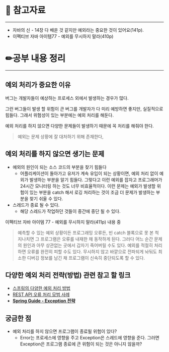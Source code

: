 # 🔗 참고자료

---

- 자바의 신 - 14장 다 배운 것 같지만 예외라는 중요한 것이 있어요(141p).
- 이펙티브 자바 아이템77 - 예외를 무시하지 말라(410p)

# ✏공부 내용 정리

---

## 예외 처리가 중요한 이유

버그는 개발자들이 예상하는 프로세스 외에서 발생하는 경우가 많다.

그런 버그들이 발생 할 위험이 큰 버그를 개발자가 다 미리 예방하면 좋지만,
실질적으로 힘들다. 그래서 위험성이 있는 부분에는 예외 처리를 해둔다.

예외 처리를 하지 않으면 다양한 문제들이 발생하기 때문에 꼭 처리를 해줘야 한다.

> 예외는 문제 상황에 잘 대처하기 위해 존재한다,
>

## 예외 처리를 하지 않으면 생기는 문제

- 예외의 원인이 되는 소스 코드의 부분을 찾기 힘들다
    - 어플리케이션이 돌아가고 유저가 계속 유입이 되는 상황이면,
      예외 처리 없이 예외가 발생하는 부분을 알기 힘들다.
      그렇다고 이런 예외를 잡자고 프로그래머가 24시간 모니터링 하는 것도 너무 비효율적이다.
      이런 문제는 예외가 발생할 위험이 있는 부분을 catch 해서 로깅 처리하는 것이
      조금 더 문제가 발생하는 부분을 찾기 쉬울 수 있다.
- 스레드가 종료 될 수 있다.
    - 해당 스레드가 작업하던 것들이 중간에 중단 될 수 있다.

이펙티브 자바 아이템 77 - 예외를 무시하지 말라(411p) 내용 중

> 예측할 수 있는 예외 상황이든 프로그래밍 오류든, 빈 catch 블록으로 못 본 척 지나치면 그 프로그램은 오류를 내재한 채 동작하게 된다. 그러다 어느 순간 문제의 원인과 아무 상관없는 곳에서 갑자기 죽어버릴 수도 있다. 예외를 적절히 처리하면 오류를 완전히 피할 수도 있다. 무시하지 않고 바깥으로 전파되게 놔둬도 최소한 디버깅 정보를 남긴 채 프로그램이 신속히 중단되도록 할 수 있다.
>

## 다양한 예외 처리 전략(방법) 관련 참고 할 링크

- [스프링의 다양한 예외 처리 방법](https://mangkyu.tistory.com/204)
- [REST API 오류 처리 모범 사례](https://www.baeldung.com/rest-api-error-handling-best-practices)
- ****[Spring Guide - Exception 전략](https://cheese10yun.github.io/spring-guide-exception/)****

## 궁금한 점

- 예외 처리를 하지 않으면 프로그램이 종료될 위험이 있다?
    - Error는 프로세스에 영향을 주고 Exception은 스레드에 영향을 준다.
      그러면 Exception은 프로그램 종료에 큰 위험이 되는 것은 아니지 않을까?